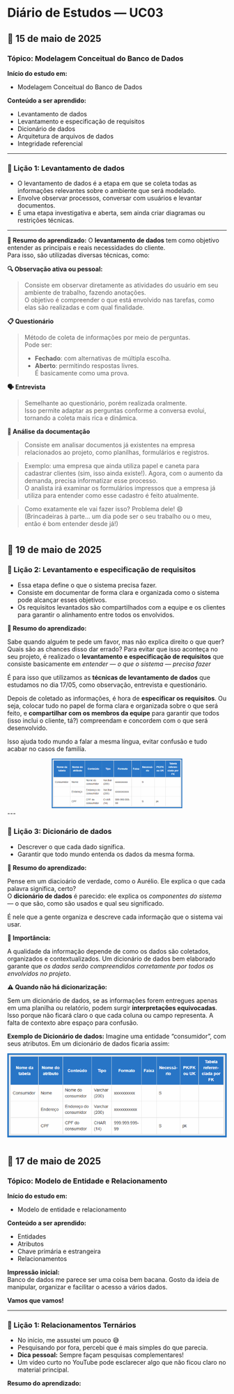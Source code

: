 # Diário de Estudos — UC03

## 📅 15 de maio de 2025

### Tópico: Modelagem Conceitual do Banco de Dados

**Início do estudo em:**
- Modelagem Conceitual do Banco de Dados

**Conteúdo a ser aprendido:**
- Levantamento de dados  
- Levantamento e especificação de requisitos
- Dicionário de dados
- Arquitetura de arquivos de dados
- Integridade referencial

---

### 📘 Lição 1: Levantamento de dados

- O levantamento de dados é a etapa em que se coleta todas as informações relevantes sobre o ambiente que será modelado.
- Envolve observar processos, conversar com usuários e levantar documentos.
- É uma etapa investigativa e aberta, sem ainda criar diagramas ou restrições técnicas.

---

**🧠 Resumo do aprendizado:**
O **levantamento de dados** tem como objetivo entender as principais e reais necessidades do cliente.  
Para isso, são utilizadas diversas técnicas, como:

**🔍 Observação ativa ou pessoal:**
> Consiste em observar diretamente as atividades do usuário em seu ambiente de trabalho, fazendo anotações.  
> O objetivo é compreender o que está envolvido nas tarefas, como elas são realizadas e com qual finalidade.

**📋 Questionário**  
> Método de coleta de informações por meio de perguntas.  
> Pode ser:
> - **Fechado**: com alternativas de múltipla escolha.  
> - **Aberto**: permitindo respostas livres.  
> É basicamente como uma prova.

**🗣️ Entrevista**  
> Semelhante ao questionário, porém realizada oralmente.  
> Isso permite adaptar as perguntas conforme a conversa evolui, tornando a coleta mais rica e dinâmica.

**📄 Análise da documentação**  
> Consiste em analisar documentos já existentes na empresa relacionados ao projeto, como planilhas, formulários e registros.

> Exemplo: uma empresa que ainda utiliza papel e caneta para cadastrar clientes (sim, isso ainda existe!). Agora, com o aumento da demanda, precisa informatizar esse processo.  
> O analista irá examinar os formulários impressos que a empresa já utiliza para entender como esse cadastro é feito atualmente.

> Como exatamente ele vai fazer isso? Problema dele! 😄  
> (Brincadeiras à parte... um dia pode ser o seu trabalho ou o meu, então é bom entender desde já!)
#

## 📅 19 de maio de 2025

### 📘 Lição 2: Levantamento e especificação de requisitos

- Essa etapa define o que o sistema precisa fazer.
- Consiste em documentar de forma clara e organizada como o sistema pode alcançar esses objetivos.
- Os requisitos levantados são compartilhados com a equipe e os clientes para garantir o alinhamento entre todos os envolvidos.

**🧠 Resumo do aprendizado:**

Sabe quando alguém te pede um favor, mas não explica direito o que quer? Quais são as chances disso dar errado? 
Para evitar que isso aconteça no seu projeto, é realizado o **levantamento e especificação de requisitos** que consiste basicamente em *entender — o que o sistema — precisa fazer*

É para isso que utilizamos as **técnicas de levantamento de dados** que estudamos no dia 17/05, como observação, entrevista e questionário.

Depois de coletado as informações, é hora de **especificar os requisitos**. Ou seja, colocar tudo no papel de forma clara e organizada sobre o que será feito, e **compartilhar com os membros da equipe** para garantir que todos (isso inclui o cliente, tá?) compreendam e concordem com o que será desenvolvido.

Isso ajuda todo mundo a falar a mesma língua, evitar confusão e tudo acabar no casos de familía.

<div align="center">
  <img src="./Recursos/UC03 - exemplo_de_dicionario_de_dados.png" alt="casos_de_familia" width="300px">
</div>
---

### 📘 Lição 3: Dicionário de dados

- Descrever o que cada dado significa.
- Garantir que todo mundo entenda os dados da mesma forma.

**🧠 Resumo do aprendizado:**

Pense em um diacioário de verdade, como o Aurélio. Ele explica o que cada palavra significa, certo?  
O **dicionário de dados** é parecido: ele explica os *componentes do sistema* — o que são, como são usados e qual seu significado.

É nele que a gente organiza e descreve cada informação que o sistema vai usar.

**📌 Importância:**

A qualidade da informação depende de como os dados são coletados, organizados e contextualizados. Um dicionário de dados bem elaborado garante que *os dados serão compreendidos corretamente por todos os envolvidos no projeto*.

**⚠️ Quando não há dicionarização:**

Sem um dicionário de dados, se as informações forem entregues apenas em uma planilha ou relatório, podem surgir **interpretações equivocadas**. Isso porque não ficará claro o que cada coluna ou campo representa. A falta de contexto abre espaço para confusão.

**Exemplo de Dicionário de dados:**
Imagine uma entidade “consumidor”, com seus atributos. Em um dicionário de dados ficaria assim:

![Exemplo dicionário de dados](./Recursos/UC03%20-%20exemplo_de_dicionario_de_dados.png)

#

## 📅 17 de maio de 2025

### Tópico: Modelo de Entidade e Relacionamento

**Início do estudo em:**
- Modelo de entidade e relacionamento

**Conteúdo a ser aprendido:**
- Entidades  
- Atributos  
- Chave primária e estrangeira  
- Relacionamentos  

**Impressão inicial:**  
Banco de dados me parece ser uma coisa bem bacana. Gosto da ideia de manipular, organizar e facilitar o acesso a vários dados.

**Vamos que vamos!**

---

### 📘 Lição 1: Relacionamentos Ternários

- No início, me assustei um pouco 😅
- Pesquisando por fora, percebi que é mais simples do que parecia.
- **Dica pessoal:** Sempre façam pesquisas complementares!  
- Um vídeo curto no YouTube pode esclarecer algo que não ficou claro no material principal.

**Resumo do aprendizado:**
> 
